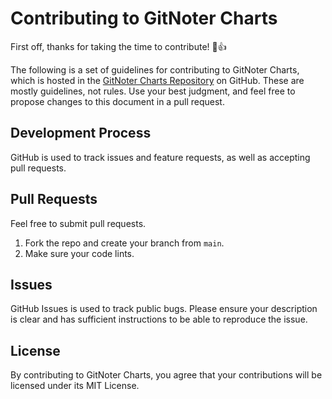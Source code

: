 # Contributing to GitNoter Charts

First off, thanks for taking the time to contribute! :tada::+1:

The following is a set of guidelines for contributing to GitNoter Charts, which is hosted in the [GitNoter Charts Repository](https://github.com/vivekweb2013/gitnoter-charts) on GitHub. These are mostly guidelines, not rules. Use your best judgment, and feel free to propose changes to this document in a pull request.

## Development Process
GitHub is used to track issues and feature requests, as well as accepting pull requests.

## Pull Requests
Feel free to submit pull requests.

1.  Fork the repo and create your branch from `main`.
2.  Make sure your code lints.

## Issues
GitHub Issues is used to track public bugs.
Please ensure your description is clear and has sufficient instructions to be able to reproduce the issue.

## License
By contributing to GitNoter Charts, you agree that your contributions will be licensed under its MIT License.
